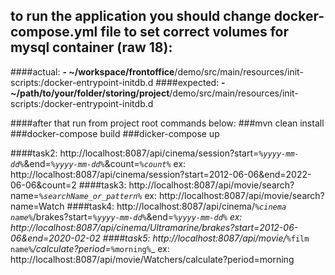 
## to run the application you should change docker-compose.yml file to set correct volumes for mysql container (raw 18): 
####actual: **- ~/workspace/frontoffice**/demo/src/main/resources/init-scripts:/docker-entrypoint-initdb.d
####expected: **- ~/path/to/your/folder/storing/project**/demo/src/main/resources/init-scripts:/docker-entrypoint-initdb.d

####after that run from project root commands below:
###mvn clean install
###docker-compose build
###dicker-compose up

####task2: http://localhost:8087/api/cinema/session?start=_`%yyyy-mm-dd%`_&end=_`%yyyy-mm-dd%`_&count=_`%count%`_
			ex: http://localhost:8087/api/cinema/session?start=2012-06-06&end=2022-06-06&count=2
####task3: http://localhost:8087/api/movie/search?name=_`%searchName_or_pattern%`_
			ex: http://localhost:8087/api/movie/search?name=Watch
####task4: http://localhost:8087/api/cinema/_`%cinema name%`_/brakes?start=_`%yyyy-mm-dd%`_&end=_`%yyyy-mm-dd%`
			ex: http://localhost:8087/api/cinema/Ultramarine/brakes?start=2012-06-06&end=2020-02-02
####task5: http://localhost:8087/api/movie/_`%film name%`_/calculate?period=_`%morning%`_
			ex: http://localhost:8087/api/movie/Watchers/calculate?period=morning

